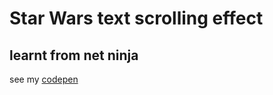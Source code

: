 # Star Wars text scrolling effect

## learnt from net ninja

see my [codepen](https://codepen.io/ryan-riaz/full/YzGogMJ)
